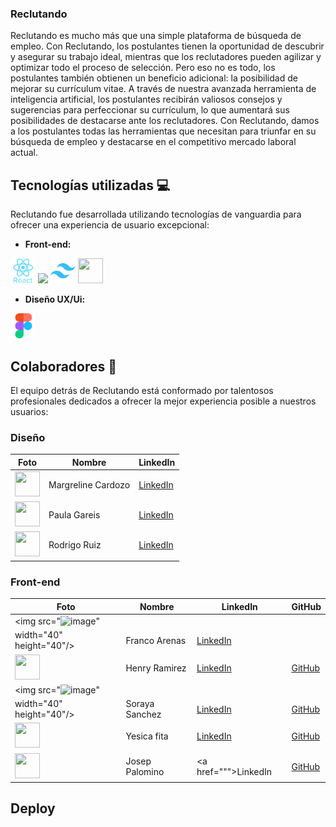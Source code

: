 ﻿### **Reclutando**

Reclutando es mucho más que una simple plataforma de búsqueda de empleo. Con Reclutando, los postulantes tienen la oportunidad de descubrir y asegurar su trabajo ideal, mientras que los reclutadores pueden agilizar y optimizar todo el proceso de selección. Pero eso no es todo, los postulantes también obtienen un beneficio adicional: la posibilidad de mejorar su currículum vitae. A través de nuestra avanzada herramienta de inteligencia artificial, los postulantes recibirán valiosos consejos y sugerencias para perfeccionar su currículum, lo que aumentará sus posibilidades de destacarse ante los reclutadores. Con Reclutando, damos a los postulantes todas las herramientas que necesitan para triunfar en su búsqueda de empleo y destacarse en el competitivo mercado laboral actual.
 
 
 ## Tecnologías utilizadas 💻
 Reclutando fue desarrollada utilizando tecnologías de vanguardia para ofrecer una experiencia de usuario excepcional:
 
 - **Front-end:**




 <img src="https://raw.githubusercontent.com/devicons/devicon/master/icons/react/react-original-wordmark.svg" alt="react" width="40" height="40"/>
 
 <img src ="https://redux.js.org" target="_blank" rel="noreferrer"/>
 
<img aling="left" width='40'  height="40" src="https://github.com/devicons/devicon/blob/master/icons/tailwindcss/tailwindcss-plain.svg"/>

<img aling="left" width='40'  height="40" src="https://github.com/devicons/devicon/blob/master/icons/firebase/firebase.svg"/>
 

- **Diseño UX/Ui:** 

<img aling="left" width='40'   height="40" src=https://github.com/devicons/devicon/blob/master/icons/figma/figma-original.svg/>




## Colaboradores 👥

El equipo detrás de Reclutando está conformado por talentosos profesionales dedicados a ofrecer la mejor experiencia posible a nuestros usuarios:

### Diseño

| Foto | Nombre | LinkedIn |
|------|--------|----------|
| <img src="![image](https://github.com/No-Country/S8-21-t-react-agregarback/assets/100691940/909303da-0a0e-49b5-a625-ab47c41898fb)" width="40" height="40"/> | Margreline Cardozo | <a href="https://www.linkedin.com/in/mcgonzal/">LinkedIn</a> | 
| <img src="![image](https://github.com/No-Country/S8-21-t-react-agregarback/assets/100691940/b30927cc-b78e-4c22-b6eb-652ade6cdf62)" width="40" height="40"/> | Paula Gareis | <a href="https://www.linkedin.com/in/pauladanielagareis/overlay/photo/">LinkedIn</a> | 
| <img src="![image](https://github.com/No-Country/S8-21-t-react-agregarback/assets/100691940/325edba4-9699-44af-b12d-afd36a6ce812)" width="40" height="40"/> | Rodrigo Ruiz | <a href="https://www.linkedin.com/in/uirodriruiz/">LinkedIn</a> | 




### Front-end

| Foto | Nombre | LinkedIn | GitHub |
|------|--------|----------|---------|
| <img src="![image](https://github.com/No-Country/S8-21-t-react-agregarback/assets/100691940/b5b4a7b5-2d10-45e6-b4e7-067180c5d6ca)"
width="40" height="40"/> | Franco Arenas | <a href="https://www.linkedin.com/in/franco-arenas/">LinkedIn</a> | 
| <img src="" width="40" height="40"/> | Henry Ramirez | <a href="https://www.linkedin.com/in/henry-ramirez-417861259/">LinkedIn</a> | <a href="https://github.com/HenryMilac">GitHub</a> |
| <img src="![image](https://github.com/No-Country/S8-21-t-react-agregarback/assets/100691940/0880f9da-0aa9-47ab-a8d4-982730c262b5)"
width="40" height="40"/> | Soraya Sanchez | <a href="https://www.linkedin.com/in/soraya-yenile-sanchez/">LinkedIn</a> | <a href="https://github.com/SanchezSoraya">GitHub</a> |
| <img src="" width="40" height="40"/> | Yesica fita | <a href="">LinkedIn</a> | <a href="https://github.com/yesifita">GitHub</a> |
| <img src="" width="40" height="40"/> | Josep Palomino | <a href=""">LinkedIn</a> | <a href="https://github.com/JosepF5">GitHub</a> |


## Deploy
